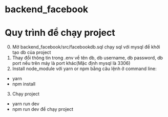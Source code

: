 # backend_facebook

# Quy trình để chạy project

0. Mở backend_facebook/src/facebookdb.sql chạy sql với mysql để khởi tạo db của project
1. Thay đổi thông tin trong .env về tên db, db username, db password, db port nếu trên máy là port khác(Mặc định mysql là 3306)
2. Install node_module với yarn or npm bằng câu lệnh ở command line:

-   yarn
-   npm install

3. Chạy project

-   yarn run dev
-   npm run dev
    để chạy project
